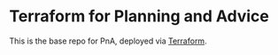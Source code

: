 # Terraform for Planning and Advice #

This is the base repo for PnA, deployed via [Terraform][].

[//]: # (The following are reference links used elsewhere in the document)

[Terraform]: https://www.terraform.io/
